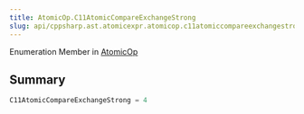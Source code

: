 ```yaml
---
title: AtomicOp.C11AtomicCompareExchangeStrong
slug: api/cppsharp.ast.atomicexpr.atomicop.c11atomiccompareexchangestrong
---
```

Enumeration Member in [AtomicOp](/api/cppsharp/ast/atomicexpr/atomicop)

## Summary



```csharp
C11AtomicCompareExchangeStrong = 4
```

